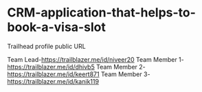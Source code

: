 # CRM-application-that-helps-to-book-a-visa-slot

Trailhead profile public URL

Team Lead-https://trailblazer.me/id/niveer20
Team Member 1-https://trailblazer.me/id/dhivb5
Team Member 2-https://trailblazer.me/id/keert871
Team Member 3-https://trailblazer.me/id/kanik119
